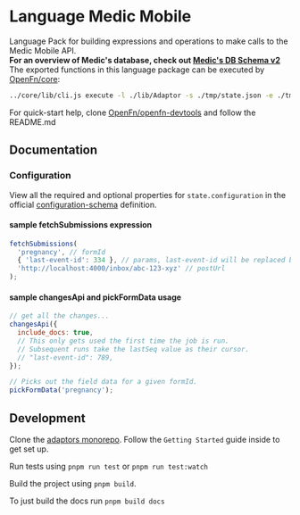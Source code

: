# Language Medic Mobile

Language Pack for building expressions and operations to make calls to the Medic
Mobile API.  
**For an overview of Medic's database, check out
[Medic's DB Schema v2](https://github.com/medic/medic-docs/blob/master/development/db-schema.md)**  
The exported functions in this language package can be executed by
[OpenFn/core](https://github.com/OpenFn/core):

```sh
../core/lib/cli.js execute -l ./lib/Adaptor -s ./tmp/state.json -e ./tmp/expression.js
```

For quick-start help, clone
[OpenFn/openfn-devtools](https://github.com/OpenFn/openfn-devtools) and follow
the README.md

## Documentation

### Configuration

View all the required and optional properties for `state.configuration` in the
official
[configuration-schema](https://docs.openfn.org/adaptors/packages/medicmobile-configuration-schema/)
definition.

#### sample fetchSubmissions expression

```js
fetchSubmissions(
  'pregnancy', // formId
  { 'last-event-id': 334 }, // params, last-event-id will be replaced by cursor
  'http://localhost:4000/inbox/abc-123-xyz' // postUrl
);
```

#### sample changesApi and pickFormData usage

```js
// get all the changes...
changesApi({
  include_docs: true,
  // This only gets used the first time the job is run.
  // Subsequent runs take the lastSeq value as their cursor.
  // "last-event-id": 789,
});

// Picks out the field data for a given formId.
pickFormData('pregnancy');
```

## Development

Clone the [adaptors monorepo](https://github.com/OpenFn/adaptors). Follow the
`Getting Started` guide inside to get set up.

Run tests using `pnpm run test` or `pnpm run test:watch`

Build the project using `pnpm build`.

To just build the docs run `pnpm build docs`
